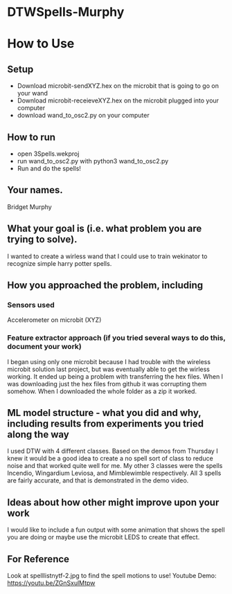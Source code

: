 # DTWSpells-Murphy
# How to Use
## Setup
- Download microbit-sendXYZ.hex on the microbit that is going to go on your wand
- Download microbit-receieveXYZ.hex on the microbit plugged into your computer
- download wand_to_osc2.py on your computer
## How to run
- open 3Spells.wekproj
- run wand_to_osc2.py with python3 wand_to_osc2.py
- Run and do the spells!
## Your names.
 Bridget Murphy
## What your goal is (i.e. what problem you are trying to solve).
 I wanted to create a wirless wand that I could use to train wekinator to recognize simple harry potter spells.
## How you approached the problem, including
### Sensors used
Accelerometer on microbit (XYZ)
### Feature extractor approach (if you tried several ways to do this, document your work)
I began using only one microbit because I had trouble with the wireless microbit solution last project, but was eventually able to get the wirless working. It ended up being a problem with transferring the hex files. When I was downloading just the hex files from github it was corrupting them somehow. When I downloaded the whole folder as a zip it worked.
## ML model structure - what you did and why, including results from experiments you tried along the way
I used DTW with 4 different classes. Based on the demos from Thursday I knew it would be a good idea to create a no spell sort of class to reduce noise and that worked quite well for me. My other 3 classes were the spells Incendio, Wingardium Leviosa, and Mimblewimble respectively. All 3 spells are fairly accurate, and that is demonstrated in the demo video.
## Ideas about how other might improve upon your work
I would like to include a fun output with some animation that shows the spell you are doing or maybe use the microbit LEDS to create that effect.

## For Reference
Look at spelllistnytf-2.jpg to find the spell motions to use!
Youtube Demo: https://youtu.be/ZGnSxulMtpw
